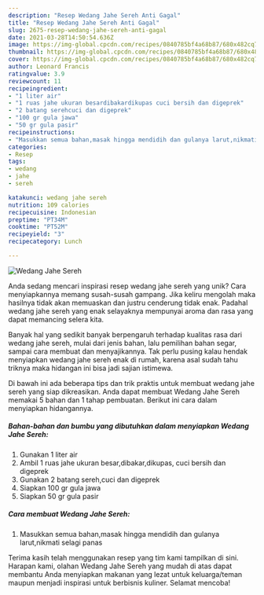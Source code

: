 ```yaml
---
description: "Resep Wedang Jahe Sereh Anti Gagal"
title: "Resep Wedang Jahe Sereh Anti Gagal"
slug: 2675-resep-wedang-jahe-sereh-anti-gagal
date: 2021-03-28T14:50:54.636Z
image: https://img-global.cpcdn.com/recipes/0840785bf4a68b87/680x482cq70/wedang-jahe-sereh-foto-resep-utama.jpg
thumbnail: https://img-global.cpcdn.com/recipes/0840785bf4a68b87/680x482cq70/wedang-jahe-sereh-foto-resep-utama.jpg
cover: https://img-global.cpcdn.com/recipes/0840785bf4a68b87/680x482cq70/wedang-jahe-sereh-foto-resep-utama.jpg
author: Leonard Francis
ratingvalue: 3.9
reviewcount: 11
recipeingredient:
- "1 liter air"
- "1 ruas jahe ukuran besardibakardikupas cuci bersih dan digeprek"
- "2 batang serehcuci dan digeprek"
- "100 gr gula jawa"
- "50 gr gula pasir"
recipeinstructions:
- "Masukkan semua bahan,masak hingga mendidih dan gulanya larut,nikmati selagi panas"
categories:
- Resep
tags:
- wedang
- jahe
- sereh

katakunci: wedang jahe sereh 
nutrition: 109 calories
recipecuisine: Indonesian
preptime: "PT34M"
cooktime: "PT52M"
recipeyield: "3"
recipecategory: Lunch

---
```



![Wedang Jahe Sereh](https://img-global.cpcdn.com/recipes/0840785bf4a68b87/680x482cq70/wedang-jahe-sereh-foto-resep-utama.jpg)

Anda sedang mencari inspirasi resep wedang jahe sereh yang unik? Cara menyiapkannya memang susah-susah gampang. Jika keliru mengolah maka hasilnya tidak akan memuaskan dan justru cenderung tidak enak. Padahal wedang jahe sereh yang enak selayaknya mempunyai aroma dan rasa yang dapat memancing selera kita.

Banyak hal yang sedikit banyak berpengaruh terhadap kualitas rasa dari wedang jahe sereh, mulai dari jenis bahan, lalu pemilihan bahan segar, sampai cara membuat dan menyajikannya. Tak perlu pusing kalau hendak menyiapkan wedang jahe sereh enak di rumah, karena asal sudah tahu triknya maka hidangan ini bisa jadi sajian istimewa.




Di bawah ini ada beberapa tips dan trik praktis untuk membuat wedang jahe sereh yang siap dikreasikan. Anda dapat membuat Wedang Jahe Sereh memakai 5 bahan dan 1 tahap pembuatan. Berikut ini cara dalam menyiapkan hidangannya.

<!--inarticleads1-->

##### Bahan-bahan dan bumbu yang dibutuhkan dalam menyiapkan Wedang Jahe Sereh:

1. Gunakan 1 liter air
1. Ambil 1 ruas jahe ukuran besar,dibakar,dikupas, cuci bersih dan digeprek
1. Gunakan 2 batang sereh,cuci dan digeprek
1. Siapkan 100 gr gula jawa
1. Siapkan 50 gr gula pasir




<!--inarticleads2-->

##### Cara membuat Wedang Jahe Sereh:

1. Masukkan semua bahan,masak hingga mendidih dan gulanya larut,nikmati selagi panas




Terima kasih telah menggunakan resep yang tim kami tampilkan di sini. Harapan kami, olahan Wedang Jahe Sereh yang mudah di atas dapat membantu Anda menyiapkan makanan yang lezat untuk keluarga/teman maupun menjadi inspirasi untuk berbisnis kuliner. Selamat mencoba!
